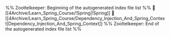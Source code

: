 %% Zoottelkeeper: Beginning of the autogenerated index file list  %%
📄 [[4Archive/Learn_Spring_Course/!Spring|!Spring]]
📄 [[4Archive/Learn_Spring_Course/Dependency_Injection_And_Spring_Context|Dependency_Injection_And_Spring_Context]]
%% Zoottelkeeper: End of the autogenerated index file list  %%
